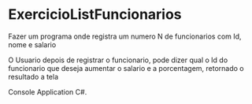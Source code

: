 # ExercicioListFuncionarios
Fazer um programa onde registra um numero N de funcionarios com Id, nome e salario

O Usuario depois de registrar o funcionario, pode dizer qual o Id do funcionario que deseja aumentar o salario e a porcentagem,
retornado o resultado a tela

Console Application C#.

